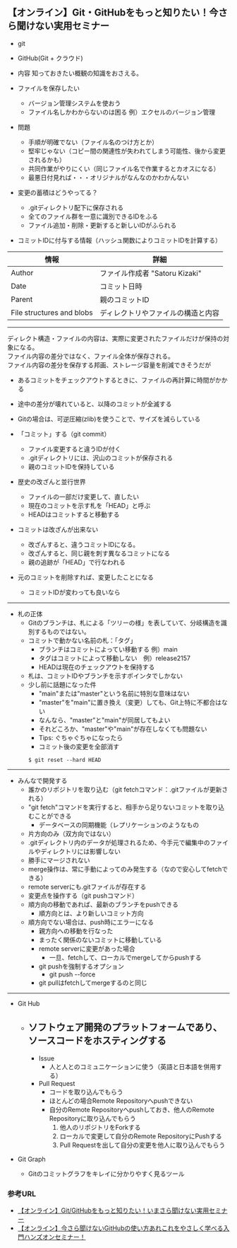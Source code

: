 ## 【オンライン】Git・GitHubをもっと知りたい！今さら聞けない実用セミナー
- git
- GitHub(Git + クラウド)

- 内容
知っておきたい概観の知識をおさえる。

- ファイルを保存したい
    - バージョン管理システムを使おう
    - ファイル名しかわからないのは困る
例）エクセルのバージョン管理<br />
- 問題
    - 手順が明確でない（ファイル名のつけ方とか）
    - 堅牢じゃない（コピー間の関連性が失われてしまう可能性、後から変更されるかも）
    - 共同作業がやりにくい（同じファイル名で作業するとカオスになる）
    - 最悪日付見れば・・・オリジナルがなんなのかわかんない

- 変更の蓄積はどうやってる？
    - .gitディレクトリ配下に保存される
    - 全てのファイル群を一意に識別できるIDをふる
    - ファイル追加・削除・更新すると新しいIDがふられる
- コミットIDに付与する情報（ハッシュ関数によりコミットIDを計算する）

|  情報  |  詳細  |
| ---- | ---- |
|  Author  |  ファイル作成者 "Satoru Kizaki"  |
|  Date  |  コミット日時  |
|  Parent  |  親のコミットID  |
|  File structures and blobs  |  ディレクトリやファイルの構造と内容  |

---
ディレクト構造・ファイルの内容は、実際に変更されたファイルだけが保持の対象になる。<br />
ファイル内容の差分ではなく、ファイル全体が保存される。<br />
ファイル内容の差分を保存する邦画、ストレージ容量を削減できそうだが
- あるコミットをチェックアウトするときに、ファイルの再計算に時間がかかる
- 途中の差分が壊れていると、以降のコミットが全滅する
- Gitの場合は、可逆圧縮(zlib)を使うことで、サイズを減らしている

- 「コミット」する（git commit）
    - ファイル変更すると違うIDが付く
    - .gitディレクトリには、沢山のコミットが保存される
    - 親のコミットIDを保持している

- 歴史の改ざんと並行世界
    - ファイルの一部だけ変更して、直したい
    - 現在のコミットを示す札を「HEAD」と呼ぶ
    - HEADはコミットすると移動する

- コミットは改ざんが出来ない
    - 改ざんすると、違うコミットIDになる。
    - 改ざんすると、同じ親を刺す異なるコミットになる
    - 親の追跡が「HEAD」で行なわれる
- 元のコミットを削除すれば、変更したことになる
    - コミットIDが変わっても良いなら
---
- 札の正体
    - Gitのブランチは、札による「ツリーの様」を表していて、分岐構造を識別するものではない。
    - コミットで動かない名前の札：「タグ」
        - ブランチはコミットによってい移動する 例）main
        - タグはコミットによって移動しない　例）release2157
        - HEADは現在のチェックアウトを保持する
    - 札は、コミットIDやブランチを示すポインタでしかない
    - 少し前に話題になった件
        - "main"または"master"という名前に特別な意味はない
        - "master"を"main"に置き換え（変更）しても、Git上特に不都合はない
        - なんなら、"master"と"main"が同居してもよい
        - それどころか、"master"や"main"が存在しなくても問題ない
        - Tips: ぐちゃぐちゃになったら
        - コミット後の変更を全部消す
        ```
        $ git reset --hard HEAD
        ```
---
- みんなで開発する
    - 誰かのリポジトリを取り込む（git fetchコマンド：.gitファイルが更新される）
    - "git fetch"コマンドを実行すると、相手から足りないコミットを取り込むことができる
        - データベースの同期機能（レプリケーションのようなもの
    - 片方向のみ（双方向ではない）
    - .gitディレクトリ内のデータが処理されるため、今手元で編集中のファイルやディレクトリには影響しない
    - 勝手にマージされない
    - merge操作は、常に手動によってのみ発生する（なので安心してfetchできる）
    - remote serverにも.gitファイルが存在する
    - 変更点を操作する（git pushコマンド）
    - 順方向の移動であれば、最新のブランチをpushできる
        - 順方向とは、より新しいコミット方向
    - 順方向でない場合は、push時にエラーになる
        - 親方向への移動を行なった
        - まったく関係のないコミットに移動している
        - remote serverに変更があった場合
            - 一旦、fetchして、ローカルでmergeしてからpushする
        - git pushを強制するオプション
            - git push --force
        - git pullはfetchしてmergeするのと同じ
---
- Git Hub
    - ソフトウェア開発のプラットフォームであり、ソースコードをホスティングする
        - 
        - Issue
            - 人と人とのコミュニケーションに使う（英語と日本語を併用する）
        - Pull Request
            - コードを取り込んでもらう
            - ほとんどの場合Remote Repositoryへpushできない
            - 自分のRemote Repositoryへpushしておき、他人のRemote Repositoryに取り込んでもらう
                1. 他人のリポジトリをForkする
                2. ローカルで変更して自分のRemote RepositoryにPushする
                3. Pull Requestを出して自分の変更を他人に取り込んでもらう


- Git Graph
    - Gitのコミットグラフをキレイに分かりやすく見るツール

### 参考URL
- [【オンライン】Git/GitHubをもっと知りたい！いまさら聞けない実用セミナー](https://www.youtube.com/watch?v=FNDqHFAsvuQ "【オンライン】Git/GitHubをもっと知りたい！いまさら聞けない実用セミナー")
- [【オンライン】今さら聞けないGitHubの使い方あれこれをやさしく学べる入門ハンズオンセミナー！](https://www.youtube.com/watch?v=KaflG9Y7Mzw "【オンライン】今さら聞けないGitHubの使い方あれこれをやさしく学べる入門ハンズオンセミナー！")
